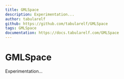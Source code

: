 ```yaml
---
title: GMLSpace
description: Experimentation...
author: tabularelf
github: https://github.com/tabularelf/GMLSpace
tags: GMLSpace
documentation: https://docs.tabularelf.com/GMLSpace
---
```

# GMLSpace
 Experimentation...

    